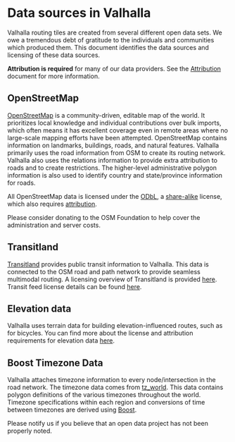 # Data sources in Valhalla
Valhalla routing tiles are created from several different open data sets. We owe a tremendous debt of gratitude to the individuals and communities which produced them. This document identifies the data sources and licensing of these data sources.

**Attribution is required** for many of our data providers. See the [Attribution](./attribution.md) document for more information.

## OpenStreetMap

[OpenStreetMap](https://www.openstreetmap.org/) is a community-driven, editable map of the world. It prioritizes local knowledge and individual contributions over bulk imports, which often means it has excellent coverage even in remote areas where no large-scale mapping efforts have been attempted. OpenStreetMap contains information on landmarks, buildings, roads, and natural features. Valhalla primarily uses the road information from OSM to create its routing network. Valhalla also uses the relations information to provide extra attribution to roads and to create restrictions. The higher-level administrative polygon information is also used to identify country and state/province information for roads.

All OpenStreetMap data is licensed under the [ODbL](http://opendatacommons.org/licenses/odbl/), a [share-alike](https://en.wikipedia.org/wiki/Share-alike) license, which also requires [attribution](https://wiki.osmfoundation.org/wiki/Licence/Attribution_Guidelines).

Please consider donating to the OSM Foundation to help cover the administration and server costs.

## Transitland

[Transitland](https://transit.land/) provides public transit information to Valhalla. This data is connected to the OSM road and path network to provide seamless multimodal routing. A licensing overview of Transitland is provided [here](https://transit.land/an-open-project/). Transit feed license details can be found [here](https://transit.land/feed-registry/).

## Elevation data

Valhalla uses terrain data for building elevation-influenced routes, such as for bicycles. You can find more about the license and attribution requirements for elevation data [here](https://github.com/tilezen/joerd/blob/master/docs/attribution.md).

## Boost Timezone Data

Valhalla attaches timezone information to every node/intersection in the road network. The timezone data comes from [tz_world](http://efele.net/maps/tz/world/). This data contains polygon definitions of the various timezones throughout the world. Timezone specifications within each region and conversions of time between timezones are derived using [Boost](http://www.boost.org/users/license.html).

Please notify us if you believe that an open data project has not been properly noted.
